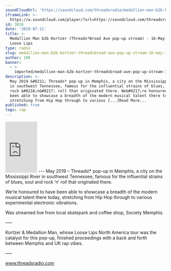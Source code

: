 ```yaml
---
soundCloudUrl: 'https://soundcloud.com/threadsradio/medallion-man-b2b-kortzer'
iframeLink: >-
  https://w.soundcloud.com/player/?url=https://soundcloud.com/threadsradio/medallion-man-b2b-kortzer?in=threadsradio/sets/threadsbroad-ave-pop-up-stream-in-memphis&color=00aabb&auto_play=false&hide_related=false&show_comments=true&show_user=true&show_reposts=false
id: 3816
date: '2019-07-11'
title: >-
  Medallion Man b2b Kortzer (Threads*Broad Ave pop-up stream) - 16-May-19 -
  Loose Lips
type: radio
slug: medallion-man-b2b-kortzer-threadsbroad-ave-pop-up-stream-16-may-19
author: 100
banner:
  - >-
    imported/medallion-man-b2b-kortzer-threadsbroad-ave-pop-up-stream-16-may-19/image3816.jpeg
description: >-
  May 2019 &#8211; Threads* pop-up in Memphis, a city on the Mississippi River
  in southwest Tennessee, famous for the influential strains of blues, soul and
  rock &#8216;n&#8217; roll that originated there. We&#8217;re honoured to have
  been able to showcase a breadth of the modern musical talent there today,
  stretching from Hip Hop through to various [...]Read More...
published: true
tags: rap
---
```

<iframe id="sc-widget" title="title" width="100" height="160" scrolling="no" frameborder="yes" allow="autoplay" src="https://w.soundcloud.com/player/?url=https://soundcloud.com/threadsradio/medallion-man-b2b-kortzer?in=threadsradio/sets/threadsbroad-ave-pop-up-stream-in-memphis&amp;color=00aabb&amp;auto_play=false&amp;hide_related=false&amp;show_comments=true&amp;show_user=true&amp;show_reposts=false"></iframe>
---
May 2019 – Threads\* pop-up in Memphis, a city on the Mississippi River in southwest Tennessee, famous for the influential strains of blues, soul and rock ‘n’ roll that originated there.

We’re honoured to have been able to showcase a breadth of the modern musical talent there today, stretching from Hip Hop through to various experimental electronic vibrations.

Was streamed live from local skatepark and coffee shop, Society Memphis.

—–

Kortzer & Medallion Man, whose Loose Lips North America tour was the catalyst for this pop-up, finished proceedings with a back and forth between Memphis and UK rap vibes.

—–

www.threadsradio.com